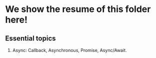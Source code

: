 # We show the resume of this folder here!

## Essential topics

1. Async: Callback, Asynchronous, Promise, Async/Await.